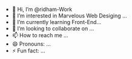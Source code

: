 - 👋 Hi, I’m @ridham-Work
- 👀 I’m interested in Marvelous Web Desiging ...
- 🌱 I’m currently learning Front-End...
- 💞️ I’m looking to collaborate on ...
- 📫 How to reach me ...
- 😄 Pronouns: ...
- ⚡ Fun fact: ...

<!---
ridham-Work/ridham-Work is a ✨ special ✨ repository because its `README.md` (this file) appears on your GitHub profile.
You can click the Preview link to take a look at your changes.
--->

